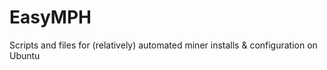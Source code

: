 # EasyMPH
Scripts and files for (relatively) automated miner installs &amp; configuration on Ubuntu
